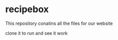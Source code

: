 # recipebox


This repository conatins all the files for our website 

clone it to run and see it work
